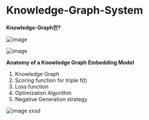 # Knowledge-Graph-System
**Knowledge-Graph란?**

![image](https://user-images.githubusercontent.com/50647833/117227070-f969a880-ae50-11eb-8b02-deb06975f043.png)  

![image](https://user-images.githubusercontent.com/50647833/117227117-143c1d00-ae51-11eb-9522-a88cf03fa610.png)  

**Anatomy of a Knowledge Graph Embedding Model**  
1) Knowledge Graph  
2) Scoring function for triple f(t)  
3) Loss function
4) Optimization Algorithm
5) Negative Generation strategy

![image](https://user-images.githubusercontent.com/50647833/117227374-a5ab8f00-ae51-11eb-9745-6db37352b429.png)
xxsd
